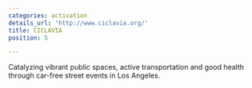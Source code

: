 ```yaml
---
categories: activation
details_url: 'http://www.ciclavia.org/'
title: CICLAVIA
position: 5

---
```


Catalyzing vibrant public spaces, active transportation and good health through car-free street events in Los Angeles.
